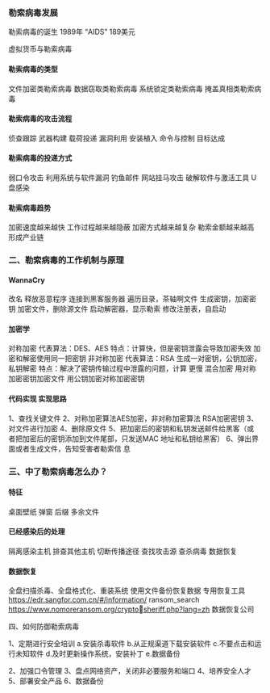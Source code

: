 



### 勒索病毒发展

勒索病毒的诞生 1989年 “AIDS” 189美元

虚拟货币与勒索病毒

#### 勒索病毒的类型

文件加密类勒索病毒
数据窃取类勒索病毒
系统锁定类勒索病毒
掩盖真相类勒索病毒

#### 勒索病毒的攻击流程

侦查跟踪
武器构建
载荷投递
漏洞利用
安装植入
命令与控制
目标达成

#### 勒索病毒的投递方式

弱口令攻击
利用系统与软件漏洞
钓鱼邮件
网站挂马攻击
破解软件与激活工具
U盘感染

#### 勒索病毒趋势

加密速度越来越快
工作过程越来越隐蔽
加密方式越来越复杂
勒索金额越来越高
形成产业链



### 二、勒索病毒的工作机制与原理

#### WannaCry

改名
释放恶意程序
连接到黑客服务器
遍历目录，茶轴啊文件
生成密钥，加密密钥
加密文件，删除源文件
启动解密器，显示勒索
修改注册表，自启动

#### 加密学

对称加密 代表算法：DES、AES
特点：计算快，但是密钥泄露会导致加密失效
加密和解密使用同一把密钥
非对称加密 代表算法：RSA
生成一对密钥，公钥加密，私钥解密
特点：解决了密钥传输过程中泄露的问题，计算
更慢
混合加密
用对称加密密钥加密文件
用公钥加密对称加密密钥

#### 代码实现 实现思路

1、查找关键文件
2、对称加密算法AES加密，非对称加密算法
RSA加密密钥
3、对文件进行加密
4、删除原文件
5、把加密后的密钥和私钥发送邮件给黑客（或
者把加密后的密钥添加到文件尾部，只发送MAC
地址和私钥给黑客）
6、弹出界面或者生成文件，告知受害者勒索信
息

### 三、中了勒索病毒怎么办？



#### 特征

桌面壁纸
弹窗
后缀
多余文件

#### 已经感染后的处理

隔离感染主机
排查其他主机
切断传播途径
查找攻击源
查杀病毒 数据恢复

#### 数据恢复

全盘扫描杀毒、全盘格式化、重装系统
使用文件备份恢复数据
专用恢复工具
https://edr.sangfor.com.cn/#/information/
ransom_search
https://www.nomoreransom.org/cryptosheriff.php?lang=zh
数据恢复公司



四、如何防御勒索病毒

1、定期进行安全培训
a.安装杀毒软件
b.从正规渠道下载安装软件
c.不要点击和运行未知软件
d.及时更新操作系统，安装补丁
e.数据备份

2、加强口令管理
3、盘点网络资产，关闭非必要服务和端口
4、培养安全人才
5、部署安全产品
6、数据备份